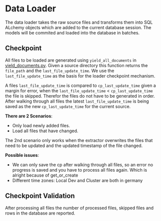 # Data Loader

The data loader takes the raw source files and transforms them into SQL ALchemy objects which are added to
the current database session. The models will be commited and loaded into the database in batches.

## Checkpoint

All files to be loaded are generated using `yield_all_documents`
in [yield_documents.py](../../lib/file_handling/yield_documents.py).
Given a source directory this function returns the `file_path` and the `last_file_update_time`.
We use the `last_file_update_time` as the basis for the loader checkpoint mechanism.

A files `last_file_update_time` is compared to `cp_last_update_time` given a margin for error,
when the `last_file_update_time` < `cp_last_update_time` the file is skipped.
Therefor the files do not have to be generated in order.
After walking through all files the latest `last_file_update_time` is being saved as the new `cp_last_update_time`
for the current source.

**There are 2 Scenarios**:

* Only load newly added files.
* Load all files that have changed.

The 2nd scenario only works when the extractor overwrites the files that need to be updated
and the updated timestamp of the file changed.

**Possible issues**:

* We can only save the cp after walking through all files, so an error no progress is saved and you have to process all
  files again. Which is alright because of get_or_create
* Different time zones: Local Dev and Cluster are both in germany

## Checkpoint Validation

After processing all files the number of processed files, skipped files and rows in the database are reported.